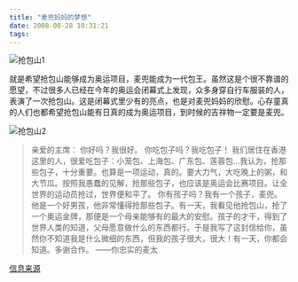 ```yaml
---
title: "麦兜妈妈的梦想"
date: 2008-08-28 10:31:21
tags:
---
```


![抢包山1](../../../images/2008/1-thumb.jpg) 

就是希望抢包山能够成为奥运项目，麦兜能成为一代包王。虽然这是个很不靠谱的愿望，不过很多人已经在今年的奥运会闭幕式上发现，众多身穿自行车服装的人，表演了一次抢包山。这是闭幕式里少有的亮点，也是对麦兜妈妈的欣慰。心存童真的人们也都希望抢包山能有日真的成为奥运项目，到时候的吉祥物一定要是麦兜。 

![抢包山2](../../../images/2008/2-thumb.jpg)

> 亲爱的主席： 你好吗？我很好。 你吃包子吗？我吃包子！ 我们居住在香港这里的人，很爱吃包子：小笼包、上海包、广东包、莲蓉包...我认为，抢那些包子，十分重要。也算是一项运动，真的。要大力气，大吃晚上的粥，和大节瓜。按照我愚蠢的见解，抢那些包子，也应该是奥运会比赛项目。让全世界的运动员抢过，世界便和平了。 你有孩子吗？我有一个孩子，麦兜。他是一个好男孩，他非常懂得抢那些包子。有一天，我看见他抢包山，抢了一个奥运金牌，那便是一个母亲能够有的最大的安慰。孩子的才干，得到了世界人类的知道，父母愿意做什么的东西都行。于是我写了这封信给你，虽然你不知道我是什么微细的东西，但我的孩子很大，很大！有一天，你都会知道。多谢合作。 ——你忠实的麦太

[信息来源](http://news.ifeng.com/special/qiangbaoshan/ "http://news.ifeng.com/special/qiangbaoshan/")